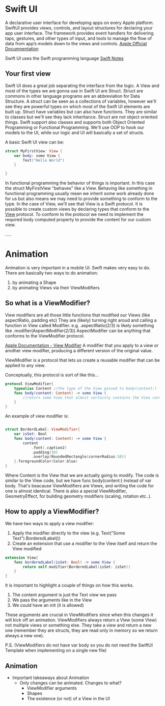 # Swift UI

A declarative user interface for developing apps on every Apple platform.
SwiftUI provides views, controls, and layout structures for declaring your app user interface. The framework provides event handlers for delivering taps, gestures, and other types of input, and tools to manage the flow of data from app’s models down to the views and controls. [Apple Official Documnentation](https://developer.apple.com/documentation/swiftui/)

Swift UI uses the Swift programming language [Swift Notes](https://github.com/nick88msn/swift-starter-kit)

## Your first view
Swift UI does a great job separating the interface from the logic.
A View and most of the types we are gonna use in Swift UI are Struct.
Struct are commons in other language programs are an abbreviation for 
Data Structure. A struct can be seen as a collections of variables, however we'll
see they are powerful types on which most of the Swift UI elements are built up.
Struct have variables but can also have functions. They are similar to classes
but we'll see they lack inheritance. Struct are not object oriented things.
Swift support also classes and supports both Object Oriented Programming or Functional Programming.
We'll use OOP to hook our models to the UI, while our logic and UI will basically a set of structs.

A basic Swift UI view can be:
```Swift
struct MyFirstView: View {
    var body: some View {
        Text("Hello World")
    }

}
```

In functional programming the behavior of things is important. In this case the struct MyFirstView "behaves" like a View.
Behaving like something in functional programming usually mean we inherit some work already done for us but also means we may need to 
provide something to conform to the type. In the case of View, we'll see that View is a Swift protocol. 
It is possible to create custom views by declaring types that conform to the [View](https://developer.apple.com/documentation/swiftui/view) protocol. 
To conform to the protocol we need to implement the required body computed property to provide the content for our custom view.

.....

# Animation
Animation is very important in a mobile UI.
Swift makes very easy to do.
There are basically two ways to do animation: 
1. by animating a Shape
2. by animating Views via their ViewModifiers

## So what is a ViewModifier?
View modifiers are all those little functions that modified our Views (like aspectRatio, padding etc)
They are (likely) turning right aroud and calling a function in View called Modifier.
e.g. .aspectRatio(2/3) is likely something like .modifier(AspectModifier(2/3))
AspectModifier can be anything that conforms to the ViewModifier protocol.

[Apple Documentation - View Modifier](https://developer.apple.com/documentation/swiftui/viewmodifier)
A modifier that you apply to a view or another view modifier, producing a different version of the original value.

ViewModifier is a protocol that lets us create a reusable modifier that can be applied to any view.

Conceptually, this protocol is sort of like this...
```Swift
protocol ViewModifier{
    typealias Content //the type of the View passed to body(content:)
    func body(content: Content) -> some View {
        //return some View that almost certainly contains the View content
    }
}
```

An example of view modifier is:
```Swift

struct BorderdLabel: ViewModifier{
    var isSet: Bool
    func body(content: Content) -> some View {
        content
            .font(.caption2)
            .padding(10)
            .overlay(RoundedRectangle(cornerRadius:10))
    }.foregroundColor(Color.blue)
}
```
Where Content is the View that we are actually going to modify. 
The code is similar to the View code, but we have func body(content:) instead of var body.
That's beacause ViewModifiers are Views, and writing the code for one is almost identical.
There is also a special ViewModifier, GeometryEffect, for building geometry modifiers (scaling, rotation etc..).

## How to apply a ViewModifier?
We have two ways to apply a view modifier:
1. Apply the modifier directly to the view (e.g. Text("Some Text").BorderedLabel())
2. Create an extension that use a modifier to the View itself and return the View modified

```Swift
extension View{
    func borderedLabel(isSet: Bool) -> some View {
        return self.modifier(BorderedLabel(isSet: isSet))
    }
}
```

It is important to highlight a couple of things on how this works.
1. The content argument is just the Text view we pass
2. We pass the arguments like in the View
3. We could have an init (it is allowed)

These arguments are crucial in ViewModifiers since when this changes it will kick off an animation.
ViewModifiers always return a View (some View) not multiple views or something else.
They take a view and return a new one (remember they are structs, they are read only in memory so we return always a new one).

P.S. (ViewModifiers do not have var body so you do not need the SwiftUI Template when implementing on a single new file)

## Animation
- Important takeaways about Animation
  - Only changes can be animated. Changes to what?
    - ViewModifier arguments
    - Shapes
    - The existence (or not) of a View in the UI